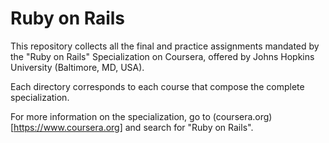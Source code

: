# Ruby on Rails
This repository collects all the final and practice assignments mandated by the "Ruby on Rails" Specialization on Coursera, offered 
by Johns Hopkins University (Baltimore, MD, USA).


Each directory corresponds to each course that compose the complete specialization.


For more information on the specialization, go to (coursera.org)[https://www.coursera.org] and search for "Ruby on Rails".
